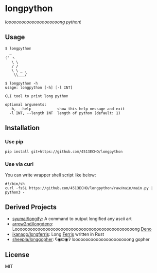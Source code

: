 # longpython

*looooooooooooooooooooong python!*

## Usage

```shellsession
$ longpython
  _
(" ヽ
   \ \
   / /
   \ \ _ ,
    \\___/

$ longpython -h
usage: longpython [-h] [-l INT]

CLI tool to print long python

optional arguments:
  -h, --help            show this help message and exit
  -l INT, --length INT  length of python (default: 1)
```

## Installation

### Use pip

```sh
pip install git+https://github.com/4513ECHO/longpython
```

### Use via curl

You can write wrapper shell script like below:

```sh:longpython
#!/bin/sh
curl -fsSL https://github.com/4513ECHO/longpython/raw/main/main.py | python3 -
```

## Derived Projects

- [syumai/longify](https://github.com/syumai/longify): A command to output longified any ascii art
- [arrow2nd/longdeno](https://github.com/arrow2nd/longdeno): Looooooooooooooooooooooooooooooooooooooooooooooong [Deno](https://deno.land)
- [ikanago/longferris](https://github.com/ikanago/longferris): Long [Ferris](https://github.com/ciusji/ferris) written in Rust
- [sheepla/longgopher](https://github.com/sheepla/longgopher): ʕ◉ϖ◉ʔ loooooooooooooooooooooong gopher

## License

MIT

